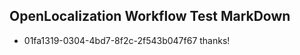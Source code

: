## OpenLocalization Workflow Test MarkDown
* 01fa1319-0304-4bd7-8f2c-2f543b047f67 thanks!

<!--HONumber=Aug16_HO4-->


